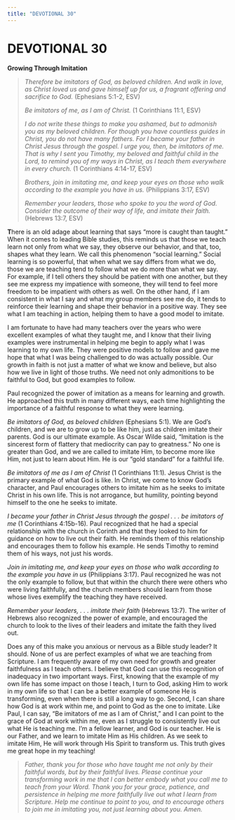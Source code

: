 ```yaml
---
title: "DEVOTIONAL 30"
---
```

# DEVOTIONAL 30

**Growing Through Imitation**

> *Therefore be imitators of God, as beloved children. And walk in love,
> as Christ loved us and gave himself up for us, a fragrant offering and
> sacrifice to God.* (Ephesians 5:1-2, ESV)
>
> *Be imitators of me, as I am of Christ.* (1 Corinthians 11:1, ESV)
>
> *I do not write these things to make you ashamed, but to admonish you
> as my beloved children. For though you have countless guides in
> Christ, you do not have many fathers. For I became your father in
> Christ Jesus through the gospel. I urge you, then, be imitators of me.
> That is why I sent you Timothy, my beloved and faithful child in the
> Lord, to remind you of my ways in Christ, as I teach them everywhere
> in every church.* (1 Corinthians 4:14-17, ESV)
>
> *Brothers, join in imitating me, and keep your eyes on those who walk
> according to the example you have in us.* (Philippians 3:17, ESV)
>
> *Remember your leaders, those who spoke to you the word of God.
> Consider the outcome of their way of life, and imitate their faith.*
> (Hebrews 13:7, ESV)

**T**here is an old adage about learning that says “more is caught than
taught.” When it comes to leading Bible studies, this reminds us that
those we teach learn not only from what we say, they observe our
behavior, and that, too, shapes what they learn. We call this phenomenon
“social learning.” Social learning is so powerful, that when what we say
differs from what we do, those we are teaching tend to follow what we do
more than what we say. For example, if I tell others they should be
patient with one another, but they see me express my impatience with
someone, they will tend to feel more freedom to be impatient with others
as well. On the other hand, if I am consistent in what I say and what my
group members see me do, it tends to reinforce their learning and shape
their behavior in a positive way. They see what I am teaching in action,
helping them to have a good model to imitate.

I am fortunate to have had many teachers over the years who were
excellent examples of what they taught me, and I know that their living
examples were instrumental in helping me begin to apply what I was
learning to my own life. They were positive models to follow and gave me
hope that what I was being challenged to do was actually possible. Our
growth in faith is not just a matter of what we know and believe, but
also how we live in light of those truths. We need not only admonitions
to be faithful to God, but good examples to follow.

Paul recognized the power of imitation as a means for learning and
growth. He approached this truth in many different ways, each time
highlighting the importance of a faithful response to what they were
learning.

*Be imitators of God, as beloved children* (Ephesians 5:1). We are God’s
children, and we are to grow up to be like him, just as children imitate
their parents. God is our ultimate example. As Oscar Wilde said,
“Imitation is the sincerest form of flattery that mediocrity can pay to
greatness.” No one is greater than God, and we are called to imitate
Him, to become more like Him, not just to learn about Him. He is our
“gold standard” for a faithful life.

*Be imitators of me as I am of Christ* (1 Corinthians 11:1)*.* Jesus
Christ is the primary example of what God is like. In Christ, we come to
know God’s character, and Paul encourages others to imitate him as he
seeks to imitate Christ in his own life. This is not arrogance, but
humility, pointing beyond himself to the one he seeks to imitate.

*I became your father in Christ Jesus through the gospel . . . be
imitators of me* (1 Corinthians 4:15b-16)*.* Paul recognized that he had
a special relationship with the church in Corinth and that they looked
to him for guidance on how to live out their faith. He reminds them of
this relationship and encourages them to follow his example. He sends
Timothy to remind them of his ways, not just his words.

*Join in imitating me, and keep your eyes on those who walk according to
the example you have in us* (Philippians 3:17). Paul recognized he was
not the only example to follow, but that within the church there were
others who were living faithfully, and the church members should learn
from those whose lives exemplify the teaching they have received.

*Remember your leaders, . . . imitate their faith* (Hebrews 13:7). The
writer of Hebrews also recognized the power of example, and encouraged
the church to look to the lives of their leaders and imitate the faith
they lived out.

Does any of this make you anxious or nervous as a Bible study leader? It
should. None of us are perfect examples of what we are teaching from
Scripture. I am frequently aware of my own need for growth and greater
faithfulness as I teach others. I believe that God can use this
recognition of inadequacy in two important ways. First, knowing that the
example of my own life has some impact on those I teach, I turn to God,
asking Him to work in my own life so that I can be a better example of
someone He is transforming, even when there is still a long way to go.
Second, I can share how God is at work within me, and point to God as
the one to imitate. Like Paul, I can say, “Be imitators of me as I am of
Christ,” and I can point to the grace of God at work within me, even as
I struggle to consistently live out what He is teaching me. I’m a fellow
learner, and God is our teacher. He is our Father, and we learn to
imitate Him as His children. As we seek to imitate Him, He will work
through His Spirit to transform us. This truth gives me great hope in my
teaching!

> *Father, thank you for those who have taught me not only by their
> faithful words, but by their faithful lives. Please continue your
> transforming work in me that I can better embody what you call me to
> teach from your Word. Thank you for your grace, patience, and
> persistence in helping me more faithfully live out what I learn from
> Scripture. Help me continue to point to you, and to encourage others
> to join me in imitating you, not just learning about you. Amen.*
